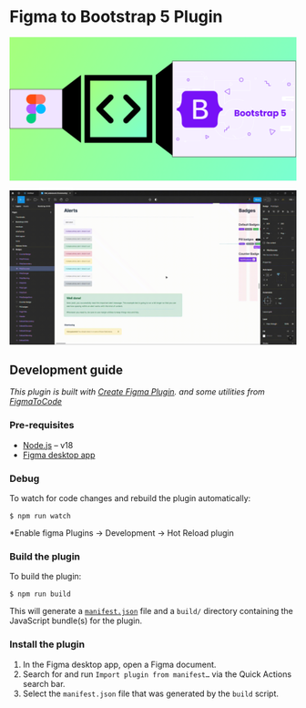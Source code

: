 # Figma to Bootstrap 5 Plugin

[![Figma to Code](cover.png)](https://www.figma.com/community/plugin/1287660587112027215)

[![Figma to Code](plugin-example.gif)](https://www.figma.com/community/plugin/1287660587112027215)

## Development guide

*This plugin is built with [Create Figma Plugin](https://yuanqing.github.io/create-figma-plugin/). and some utilities from [FigmaToCode](https://github.com/bernaferrari/FigmaToCode/)*

### Pre-requisites

- [Node.js](https://nodejs.org) – v18
- [Figma desktop app](https://figma.com/downloads/)

### Debug
To watch for code changes and rebuild the plugin automatically:
```
$ npm run watch
```
*Enable figma Plugins -> Development -> Hot Reload plugin

### Build the plugin

To build the plugin:

```
$ npm run build
```

This will generate a [`manifest.json`](https://figma.com/plugin-docs/manifest/) file and a `build/` directory containing the JavaScript bundle(s) for the plugin.

### Install the plugin

1. In the Figma desktop app, open a Figma document.
2. Search for and run `Import plugin from manifest…` via the Quick Actions search bar.
3. Select the `manifest.json` file that was generated by the `build` script.
